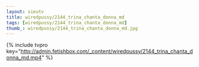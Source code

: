 ```yaml
--- 
layout: sieutv
title: wiredpussy/2144_trina_chanta_donna_md
tags: [wiredpussy/2144_trina_chanta_donna_md]
thumb_: wiredpussy/2144_trina_chanta_donna_md.jpg
---
```

{% include tvpro key="http://admin.fetishbox.com/_content/wiredpussy/2144_trina_chanta_donna_md.mp4" %} 
